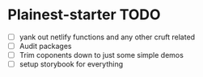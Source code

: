 # Plainest-starter TODO

- [ ] yank out netlify functions and any other cruft related
- [ ] Audit packages
- [ ] Trim coponents down to just some simple demos
- [ ] setup storybook for everything
